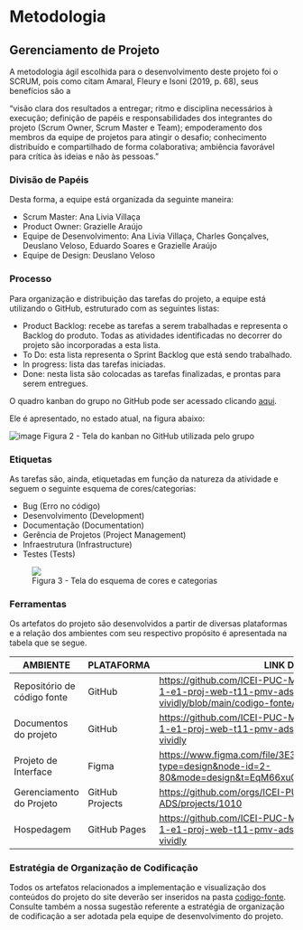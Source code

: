 
# Metodologia

## Gerenciamento de Projeto
A metodologia ágil escolhida para o desenvolvimento deste projeto foi o SCRUM, pois como citam Amaral, Fleury e Isoni (2019, p. 68), seus benefícios são a

“visão clara dos resultados a entregar; ritmo e disciplina necessários à execução; definição de papéis e responsabilidades dos integrantes do projeto (Scrum Owner, Scrum Master e Team); empoderamento dos membros da equipe de projetos para atingir o desafio; conhecimento distribuído e compartilhado de forma colaborativa; ambiência favorável para crítica às ideias e não às pessoas.”

### Divisão de Papéis

Desta forma, a equipe está organizada da seguinte maneira:
- Scrum Master: Ana Livia Villaça
- Product Owner: Grazielle Araújo 
- Equipe de Desenvolvimento: Ana Livia Villaça, Charles Gonçalves, Deuslano Veloso, Eduardo Soares e Grazielle Araújo 
- Equipe de Design: Deuslano Veloso

### Processo

Para organização e distribuição das tarefas do projeto, a equipe está utilizando o GitHub, estruturado com as seguintes listas:

<ul>
 <li>Product Backlog: recebe as tarefas a serem trabalhadas e representa o Backlog do produto. Todas as atividades identificadas no decorrer do projeto são incorporadas a esta lista. </li>
 <li>To Do: esta lista representa o Sprint Backlog que está sendo trabalhado.</li>
 <li>In progress: lista das tarefas iniciadas.</li>
 <li>Done: nesta lista são colocadas as tarefas finalizadas, e prontas para serem entregues.</li>
</ul>

O quadro kanban do grupo no GitHub pode ser acessado clicando <a href="https://github.com/orgs/ICEI-PUC-Minas-PMV-ADS/projects/1010">aqui</a>.

Ele é apresentado, no estado atual, na figura abaixo:

![image](https://github.com/ICEI-PUC-Minas-PMV-ADS/pmv-ads-2024-1-e1-proj-web-t11-pmv-ads-2024-1-e1-proj-web-t11-vividly/assets/164579007/7d2679a8-2ad9-4482-bfbd-f1718482e088)
Figura 2 - Tela do kanban no GitHub utilizada pelo grupo

### Etiquetas
<p>As tarefas são, ainda, etiquetadas em função da natureza da atividade e seguem o seguinte esquema de cores/categorias:</p>

<ul>
  <li>Bug (Erro no código)</li>
  <li>Desenvolvimento (Development)</li>
  <li>Documentação (Documentation)</li>
  <li>Gerência de Projetos (Project Management)</li>
  <li>Infraestrutura (Infrastructure)</li>
  <li>Testes (Tests)</li>
</ul>

<figure> 
  <img src="https://user-images.githubusercontent.com/100447878/164068979-9eed46e1-9b44-461e-ab88-c2388e6767a1.png">
    <figcaption>Figura 3 - Tela do esquema de cores e categorias</figcaption>
</figure> 

### Ferramentas

Os artefatos do projeto são desenvolvidos a partir de diversas plataformas e a relação dos ambientes com seu respectivo propósito é apresentada na tabela que se segue.

| AMBIENTE                            | PLATAFORMA                         | LINK DE ACESSO                         |
|-------------------------------------|------------------------------------|----------------------------------------|
| Repositório de código fonte         | GitHub                             | https://github.com/ICEI-PUC-Minas-PMV-ADS/pmv-ads-2024-1-e1-proj-web-t11-pmv-ads-2024-1-e1-proj-web-t11-vividly/blob/main/codigo-fonte/README.md         |
| Documentos do projeto               | GitHub                             | https://github.com/ICEI-PUC-Minas-PMV-ADS/pmv-ads-2024-1-e1-proj-web-t11-pmv-ads-2024-1-e1-proj-web-t11-vividly                             |
| Projeto de Interface                | Figma                              | https://www.figma.com/file/3E3RdEkp7qVjHPZTD71GJH/Untitled?type=design&node-id=2-80&mode=design&t=EqM66xu0PWARFHQk-0                        |
| Gerenciamento do Projeto            | GitHub Projects                    | https://github.com/orgs/ICEI-PUC-Minas-PMV-ADS/projects/1010                            |
| Hospedagem                          | GitHub Pages                       | https://github.com/ICEI-PUC-Minas-PMV-ADS/pmv-ads-2024-1-e1-proj-web-t11-pmv-ads-2024-1-e1-proj-web-t11-vividly    |


### Estratégia de Organização de Codificação 

Todos os artefatos relacionados a implementação e visualização dos conteúdos do projeto do site deverão ser inseridos na pasta [codigo-fonte](http://https://github.com/ICEI-PUC-Minas-PMV-ADS/WebApplicationProject-Template-v2/tree/main/codigo-fonte). Consulte também a nossa sugestão referente a estratégia de organização de codificação a ser adotada pela equipe de desenvolvimento do projeto.
